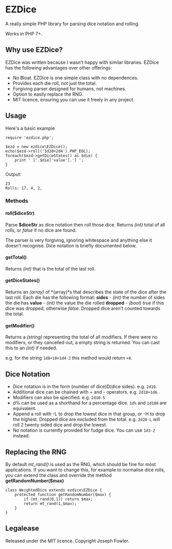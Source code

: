 # EZDice

A really simple PHP library for parsing dice notation and rolling.

Works in PHP 7+.

## Why use EZDice?

EZDice was written because I wasn't happy with similar libraries. EZDice has the following advantages over other offerings:

- No Bloat. EZDice is one simple class with no dependences.
- Provides each die roll, not just the total.
- Forgiving parser designed for humans, not machines.
- Option to easily replace the RNG.
- MIT licence, ensuring you can use it freely in any project.

## Usage

Here's a basic example

```
require 'ezdice.php';

$ezd = new ezdice\EZDice();
echo($ezd->roll('1d20+2d4').PHP_EOL);
foreach($ezd->getDiceStates() as $die) {
    print ' ['.$die['value'].'] ';
}
```

Output:
```
23
Rolls: 17, 4, 2,
```

### Methods

#### roll($diceStr)

Parse **$diceStr** as dice notation then roll those dice. Returns *(int)* total of all rolls, or *false* if no dice are found.

The parser is very forgiving, ignoring whitespace and anything else it doesn't recognise. Dice notation is briefly documented below.

#### getTotal()

Returns *(int)* that is the total of the last roll.

#### getDiceStates()

Returns an *(array)* of *(array)*s that describes the state of the dice after the last roll. Each die has the following format:
**sides** - *(int)* the number of sides the die has
**value** - *(int)* the value the die rolled
**dropped** - *(bool)* *true* if this dice was dropped, otherwise *false*. Dropped dice aren't counted towards the total.

#### getModifier()

Returns a *(string)* representing the total of all modifiers. If there were no modifiers, or they cancelled out, a empty string is returned. You can cast this to an *(int)* if needed.

e.g. for the string `1d8+10+1d4-2` this method would return `+8`.

## Dice Notation

- Dice notation is in the form (number of dice)D(dice sides). e.g. `2d10`.
- Additional dice can be chained with + and - operators. e.g. `2d10+1d6`.
- Modifiers can also be specified. e.g. `2d10-5`
- d% can be used as a shorthand for a percentage dice. `1d%` and `1d100` are equivalent.
- Append a roll with -L to drop the lowest dice in that group, or -H to drop the highest. Dropped dice are excluded from the total. e.g. `2d20-L` will roll 2 twenty sided dice and drop the lowest.
- No notation is currently provided for fudge dice. You can use `1d3-2` instead.

## Replacing the RNG

By default *mt_rand()* is used as the RNG, which should be fine for most applications. If you want to change this, for example to normalise dice rolls, you can extend the class and override the method **getRandomNumber($max)**

```
class WeightedDice extends ezdice\EZDice {
    protected function getRandomNumber($max) {
        if (mt_rand(0,1)) return $max;
        return mt_rand(1,$max);
    }
}
```

## Legalease

Released under the MIT licence. Copyright Joseph Fowler.


